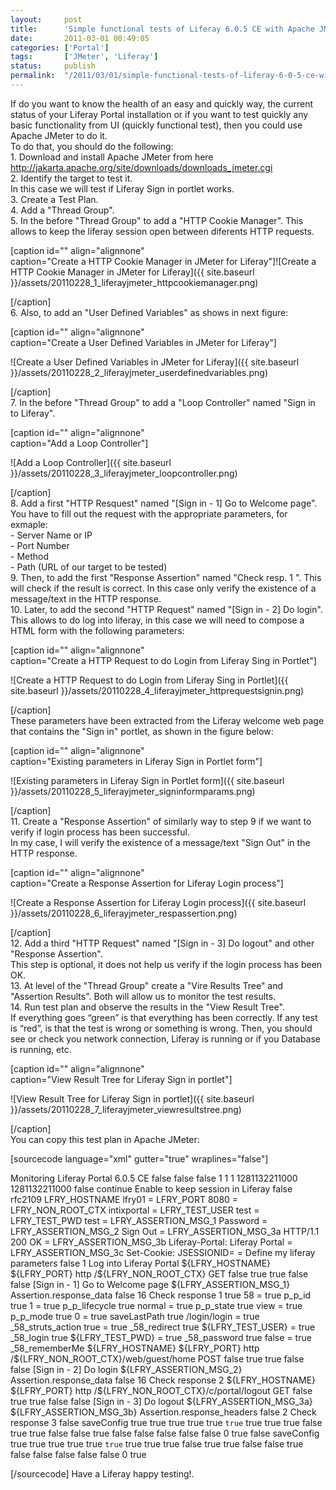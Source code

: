 ```yaml
---
layout:     post
title:      'Simple functional tests of Liferay 6.0.5 CE with Apache JMeter'
date:       2011-03-01 00:49:05
categories: ['Portal']
tags:       ['JMeter', 'Liferay']
status:     publish 
permalink:  "/2011/03/01/simple-functional-tests-of-liferay-6-0-5-ce-with-apache-jmeter/"
---
```

If do you want to know the health of an easy and quickly way, the current status of your Liferay Portal installation or if you want to test quickly any basic functionality from UI (quickly functional test), then you could use Apache JMeter to do it.  
To do that, you should do the following:  
1\. Download and install Apache JMeter from here <http://jakarta.apache.org/site/downloads/downloads_jmeter.cgi>  
2\. Identify the target to test it.  
In this case we will test if Liferay Sign in portlet works.  
3\. Create a Test Plan.  
4\. Add a "Thread Group".  
5\. In the before "Thread Group" to add a "HTTP Cookie Manager". This allows to keep the liferay session open between diferents HTTP requests.  

[caption id="" align="alignnone"  
caption="Create a HTTP Cookie Manager in JMeter for Liferay"]![Create a HTTP Cookie Manager in JMeter for Liferay]({{ site.baseurl }}/assets/20110228_1_liferayjmeter_httpcookiemanager.png)  

[/caption]  
6\. Also, to add an "User Defined Variables" as shows in next figure:  

[caption id="" align="alignnone"  
caption="Create a User Defined Variables in JMeter for Liferay"]  

![Create a User Defined Variables in JMeter for Liferay]({{ site.baseurl }}/assets/20110228_2_liferayjmeter_userdefinedvariables.png)  

[/caption]  
7\. In the before "Thread Group" to add a "Loop Controller" named "Sign in to Liferay".  

[caption id="" align="alignnone"  
caption="Add a Loop Controller"]  

![Add a Loop Controller]({{ site.baseurl }}/assets/20110228_3_liferayjmeter_loopcontroller.png)  

[/caption]  
8\. Add a first "HTTP Resquest" named "[Sign in - 1] Go to Welcome page".  
You have to fill out the request with the appropriate parameters, for exmaple:  
\- Server Name or IP  
\- Port Number  
\- Method  
\- Path (URL of our target to be tested)  
9\. Then, to add the first "Response Assertion" named "Check resp. 1 ". This will check if the result is correct. In this case only verify the existence of a message/text in the HTTP response.  
10\. Later, to add the second "HTTP Request" named "[Sign in - 2] Do login". This allows to do log into liferay, in this case we will need to compose a HTML form with the following parameters:  

[caption id="" align="alignnone"  
caption="Create a HTTP Request to do Login from Liferay Sing in Portlet"]  

![Create a HTTP Request to do Login from Liferay Sing in Portlet]({{ site.baseurl }}/assets/20110228_4_liferayjmeter_httprequestsignin.png)  

[/caption]  
These parameters have been extracted from the Liferay welcome web page that contains the "Sign in" portlet, as shown in the figure below:  

[caption id="" align="alignnone"  
caption="Existing parameters in Liferay Sign in Portlet form"]  

![Existing parameters in Liferay Sign in Portlet form]({{ site.baseurl }}/assets/20110228_5_liferayjmeter_signinformparams.png)  

[/caption]  
11\. Create a "Response Assertion" of similarly way to step 9 if we want to verify if login process has been successful.  
In my case, I will verify the existence of a message/text "Sign Out" in the HTTP response.  

[caption id="" align="alignnone"  
caption="Create a Response Assertion for Liferay Login process"]  

![Create a Response Assertion for Liferay Login process]({{ site.baseurl }}/assets/20110228_6_liferayjmeter_respassertion.png)  

[/caption]  
12\. Add a third "HTTP Request" named "[Sign in - 3] Do logout" and other "Response Assertion".  
This step is optional, it does not help us verify if the login process has been OK.  
13\. At level of the "Thread Group" create a "Vire Results Tree" and "Assertion Results". Both will allow us to monitor the test results.  
14\. Run test plan and observe the results in the "View Result Tree".  
If everything goes “green” is that everything has been correctly. If any test is “red”, is that the test is wrong or something is wrong. Then, you should see or check you network connection, Liferay is running or if you Database is running, etc.  

[caption id="" align="alignnone"  
caption="View Result Tree for Liferay Sign in portlet"]  

![View Result Tree for Liferay Sign in portlet]({{ site.baseurl }}/assets/20110228_7_liferayjmeter_viewresultstree.png)  

[/caption]  
You can copy this test plan in Apache JMeter:  

[sourcecode language="xml" gutter="true" wraplines="false"]  
<?xml version="1.0" encoding="UTF-8"?>  
<jmeterTestPlan version="1.2" properties="2.1">  
<hashTree>  
<TestPlan guiclass="TestPlanGui" testclass="TestPlan" testname="Test Plan - Liferay Sign in portlet" enabled="true">  
<stringProp name="TestPlan.comments">Monitoring Liferay Portal 6.0.5 CE</stringProp>  
<boolProp name="TestPlan.functional_mode">false</boolProp>  
<boolProp name="TestPlan.serialize_threadgroups">false</boolProp>  
<elementProp name="TestPlan.user_defined_variables" elementType="Arguments" guiclass="ArgumentsPanel" testclass="Arguments" testname="User Defined Variables" enabled="true">  
<collectionProp name="Arguments.arguments"/>  
</elementProp>  
<stringProp name="TestPlan.user_define_classpath"></stringProp>  
</TestPlan>  
<hashTree>  
<ThreadGroup guiclass="ThreadGroupGui" testclass="ThreadGroup" testname="Thread Group" enabled="true">  
<elementProp name="ThreadGroup.main_controller" elementType="LoopController" guiclass="LoopControlPanel" testclass="LoopController" testname="Loop Controller" enabled="true">  
<boolProp name="LoopController.continue_forever">false</boolProp>  
<stringProp name="LoopController.loops">1</stringProp>  
</elementProp>  
<stringProp name="ThreadGroup.num_threads">1</stringProp>  
<stringProp name="ThreadGroup.ramp_time">1</stringProp>  
<longProp name="ThreadGroup.start_time">1281132211000</longProp>  
<longProp name="ThreadGroup.end_time">1281132211000</longProp>  
<boolProp name="ThreadGroup.scheduler">false</boolProp>  
<stringProp name="ThreadGroup.on_sample_error">continue</stringProp>  
<stringProp name="ThreadGroup.duration"></stringProp>  
<stringProp name="ThreadGroup.delay"></stringProp>  
</ThreadGroup>  
<hashTree>  
<CookieManager guiclass="CookiePanel" testclass="CookieManager" testname="HTTP Cookie Manager" enabled="true">  
<collectionProp name="CookieManager.cookies"/>  
<stringProp name="TestPlan.comments">Enable to keep session in Liferay</stringProp>  
<boolProp name="CookieManager.clearEachIteration">false</boolProp>  
<stringProp name="CookieManager.policy">rfc2109</stringProp>  
</CookieManager>  
<hashTree/>  
<Arguments guiclass="ArgumentsPanel" testclass="Arguments" testname="User Defined Variables" enabled="true">  
<collectionProp name="Arguments.arguments">  
<elementProp name="LFRY_HOSTNAME" elementType="Argument">  
<stringProp name="Argument.name">LFRY_HOSTNAME</stringProp>  
<stringProp name="Argument.value">lfry01</stringProp>  
<stringProp name="Argument.metadata">=</stringProp>  
</elementProp>  
<elementProp name="LFRY_PORT" elementType="Argument">  
<stringProp name="Argument.name">LFRY_PORT</stringProp>  
<stringProp name="Argument.value">8080</stringProp>  
<stringProp name="Argument.metadata">=</stringProp>  
</elementProp>  
<elementProp name="LFRY_NON_ROOT_CTX" elementType="Argument">  
<stringProp name="Argument.name">LFRY_NON_ROOT_CTX</stringProp>  
<stringProp name="Argument.value">intixportal</stringProp>  
<stringProp name="Argument.metadata">=</stringProp>  
</elementProp>  
<elementProp name="LFRY_TEST_USER" elementType="Argument">  
<stringProp name="Argument.name">LFRY_TEST_USER</stringProp>  
<stringProp name="Argument.value">test</stringProp>  
<stringProp name="Argument.metadata">=</stringProp>  
</elementProp>  
<elementProp name="LFRY_TEST_PWD" elementType="Argument">  
<stringProp name="Argument.name">LFRY_TEST_PWD</stringProp>  
<stringProp name="Argument.value">test</stringProp>  
<stringProp name="Argument.metadata">=</stringProp>  
</elementProp>  
<elementProp name="LFRY_ASSERTION_MSG_1" elementType="Argument">  
<stringProp name="Argument.name">LFRY_ASSERTION_MSG_1</stringProp>  
<stringProp name="Argument.value">Password</stringProp>  
<stringProp name="Argument.metadata">=</stringProp>  
</elementProp>  
<elementProp name="LFRY_ASSERTION_MSG_2" elementType="Argument">  
<stringProp name="Argument.name">LFRY_ASSERTION_MSG_2</stringProp>  
<stringProp name="Argument.value">Sign Out</stringProp>  
<stringProp name="Argument.metadata">=</stringProp>  
</elementProp>  
<elementProp name="LFRY_ASSERTION_MSG_3a" elementType="Argument">  
<stringProp name="Argument.name">LFRY_ASSERTION_MSG_3a</stringProp>  
<stringProp name="Argument.value">HTTP/1.1 200 OK</stringProp>  
<stringProp name="Argument.metadata">=</stringProp>  
</elementProp>  
<elementProp name="LFRY_ASSERTION_MSG_3b" elementType="Argument">  
<stringProp name="Argument.name">LFRY_ASSERTION_MSG_3b</stringProp>  
<stringProp name="Argument.value">Liferay-Portal: Liferay Portal</stringProp>  
<stringProp name="Argument.metadata">=</stringProp>  
</elementProp>  
<elementProp name="LFRY_ASSERTION_MSG_3c" elementType="Argument">  
<stringProp name="Argument.name">LFRY_ASSERTION_MSG_3c</stringProp>  
<stringProp name="Argument.value">Set-Cookie: JSESSIONID=</stringProp>  
<stringProp name="Argument.metadata">=</stringProp>  
</elementProp>  
</collectionProp>  
<stringProp name="TestPlan.comments">Define my liferay parameters</stringProp>  
</Arguments>  
<hashTree/>  
<LoopController guiclass="LoopControlPanel" testclass="LoopController" testname="Sign in to Liferay" enabled="true">  
<boolProp name="LoopController.continue_forever">false</boolProp>  
<stringProp name="LoopController.loops">1</stringProp>  
<stringProp name="TestPlan.comments">Log into Liferay Portal</stringProp>  
</LoopController>  
<hashTree>  
<HTTPSampler guiclass="HttpTestSampleGui" testclass="HTTPSampler" testname="[Sign in - 1] Go to Welcome page" enabled="true">  
<elementProp name="HTTPsampler.Arguments" elementType="Arguments" guiclass="HTTPArgumentsPanel" testclass="Arguments" testname="User Defined Variables" enabled="true">  
<collectionProp name="Arguments.arguments"/>  
</elementProp>  
<stringProp name="HTTPSampler.domain">${LFRY_HOSTNAME}</stringProp>  
<stringProp name="HTTPSampler.port">${LFRY_PORT}</stringProp>  
<stringProp name="HTTPSampler.connect_timeout"></stringProp>  
<stringProp name="HTTPSampler.response_timeout"></stringProp>  
<stringProp name="HTTPSampler.protocol">http</stringProp>  
<stringProp name="HTTPSampler.contentEncoding"></stringProp>  
<stringProp name="HTTPSampler.path">/${LFRY_NON_ROOT_CTX}</stringProp>  
<stringProp name="HTTPSampler.method">GET</stringProp>  
<boolProp name="HTTPSampler.follow_redirects">false</boolProp>  
<boolProp name="HTTPSampler.auto_redirects">true</boolProp>  
<boolProp name="HTTPSampler.use_keepalive">true</boolProp>  
<boolProp name="HTTPSampler.DO_MULTIPART_POST">false</boolProp>  
<boolProp name="HTTPSampler.monitor">false</boolProp>  
<stringProp name="HTTPSampler.embedded_url_re"></stringProp>  
<stringProp name="TestPlan.comments">[Sign in - 1] Go to Welcome page</stringProp>  
</HTTPSampler>  
<hashTree>  
<ResponseAssertion guiclass="AssertionGui" testclass="ResponseAssertion" testname="Check resp. 1 " enabled="true">  
<collectionProp name="Asserion.test_strings">  
<stringProp name="-1010617650">${LFRY_ASSERTION_MSG_1}</stringProp>  
</collectionProp>  
<stringProp name="Assertion.test_field">Assertion.response_data</stringProp>  
<boolProp name="Assertion.assume_success">false</boolProp>  
<intProp name="Assertion.test_type">16</intProp>  
<stringProp name="TestPlan.comments">Check response 1</stringProp>  
</ResponseAssertion>  
<hashTree/>  
</hashTree>  
<HTTPSampler guiclass="HttpTestSampleGui" testclass="HTTPSampler" testname="[Sign in - 2] Do login" enabled="true">  
<elementProp name="HTTPsampler.Arguments" elementType="Arguments" guiclass="HTTPArgumentsPanel" testclass="Arguments" testname="User Defined Variables" enabled="true">  
<collectionProp name="Arguments.arguments">  
<elementProp name="p_p_id" elementType="HTTPArgument">  
<boolProp name="HTTPArgument.always_encode">true</boolProp>  
<stringProp name="Argument.value">58</stringProp>  
<stringProp name="Argument.metadata">=</stringProp>  
<boolProp name="HTTPArgument.use_equals">true</boolProp>  
<stringProp name="Argument.name">p_p_id</stringProp>  
</elementProp>  
<elementProp name="p_p_lifecycle" elementType="HTTPArgument">  
<boolProp name="HTTPArgument.always_encode">true</boolProp>  
<stringProp name="Argument.value">1</stringProp>  
<stringProp name="Argument.metadata">=</stringProp>  
<boolProp name="HTTPArgument.use_equals">true</boolProp>  
<stringProp name="Argument.name">p_p_lifecycle</stringProp>  
</elementProp>  
<elementProp name="p_p_state" elementType="HTTPArgument">  
<boolProp name="HTTPArgument.always_encode">true</boolProp>  
<stringProp name="Argument.value">normal</stringProp>  
<stringProp name="Argument.metadata">=</stringProp>  
<boolProp name="HTTPArgument.use_equals">true</boolProp>  
<stringProp name="Argument.name">p_p_state</stringProp>  
</elementProp>  
<elementProp name="p_p_mode" elementType="HTTPArgument">  
<boolProp name="HTTPArgument.always_encode">true</boolProp>  
<stringProp name="Argument.value">view</stringProp>  
<stringProp name="Argument.metadata">=</stringProp>  
<boolProp name="HTTPArgument.use_equals">true</boolProp>  
<stringProp name="Argument.name">p_p_mode</stringProp>  
</elementProp>  
<elementProp name="saveLastPath" elementType="HTTPArgument">  
<boolProp name="HTTPArgument.always_encode">true</boolProp>  
<stringProp name="Argument.value">0</stringProp>  
<stringProp name="Argument.metadata">=</stringProp>  
<boolProp name="HTTPArgument.use_equals">true</boolProp>  
<stringProp name="Argument.name">saveLastPath</stringProp>  
</elementProp>  
<elementProp name="_58_struts_action" elementType="HTTPArgument">  
<boolProp name="HTTPArgument.always_encode">true</boolProp>  
<stringProp name="Argument.value">/login/login</stringProp>  
<stringProp name="Argument.metadata">=</stringProp>  
<boolProp name="HTTPArgument.use_equals">true</boolProp>  
<stringProp name="Argument.name">_58_struts_action</stringProp>  
</elementProp>  
<elementProp name="_58_redirect" elementType="HTTPArgument">  
<boolProp name="HTTPArgument.always_encode">true</boolProp>  
<stringProp name="Argument.value"></stringProp>  
<stringProp name="Argument.metadata">=</stringProp>  
<boolProp name="HTTPArgument.use_equals">true</boolProp>  
<stringProp name="Argument.name">_58_redirect</stringProp>  
</elementProp>  
<elementProp name="_58_login" elementType="HTTPArgument">  
<boolProp name="HTTPArgument.always_encode">true</boolProp>  
<stringProp name="Argument.value">${LFRY_TEST_USER}</stringProp>  
<stringProp name="Argument.metadata">=</stringProp>  
<boolProp name="HTTPArgument.use_equals">true</boolProp>  
<stringProp name="Argument.name">_58_login</stringProp>  
</elementProp>  
<elementProp name="_58_password" elementType="HTTPArgument">  
<boolProp name="HTTPArgument.always_encode">true</boolProp>  
<stringProp name="Argument.value">${LFRY_TEST_PWD}</stringProp>  
<stringProp name="Argument.metadata">=</stringProp>  
<boolProp name="HTTPArgument.use_equals">true</boolProp>  
<stringProp name="Argument.name">_58_password</stringProp>  
</elementProp>  
<elementProp name="_58_rememberMe" elementType="HTTPArgument">  
<boolProp name="HTTPArgument.always_encode">true</boolProp>  
<stringProp name="Argument.value">false</stringProp>  
<stringProp name="Argument.metadata">=</stringProp>  
<boolProp name="HTTPArgument.use_equals">true</boolProp>  
<stringProp name="Argument.name">_58_rememberMe</stringProp>  
</elementProp>  
</collectionProp>  
</elementProp>  
<stringProp name="HTTPSampler.domain">${LFRY_HOSTNAME}</stringProp>  
<stringProp name="HTTPSampler.port">${LFRY_PORT}</stringProp>  
<stringProp name="HTTPSampler.connect_timeout"></stringProp>  
<stringProp name="HTTPSampler.response_timeout"></stringProp>  
<stringProp name="HTTPSampler.protocol">http</stringProp>  
<stringProp name="HTTPSampler.contentEncoding"></stringProp>  
<stringProp name="HTTPSampler.path">/${LFRY_NON_ROOT_CTX}/web/guest/home</stringProp>  
<stringProp name="HTTPSampler.method">POST</stringProp>  
<boolProp name="HTTPSampler.follow_redirects">false</boolProp>  
<boolProp name="HTTPSampler.auto_redirects">true</boolProp>  
<boolProp name="HTTPSampler.use_keepalive">true</boolProp>  
<boolProp name="HTTPSampler.DO_MULTIPART_POST">false</boolProp>  
<boolProp name="HTTPSampler.monitor">false</boolProp>  
<stringProp name="HTTPSampler.embedded_url_re"></stringProp>  
<stringProp name="TestPlan.comments">[Sign in - 2] Do login</stringProp>  
</HTTPSampler>  
<hashTree>  
<ResponseAssertion guiclass="AssertionGui" testclass="ResponseAssertion" testname="Check resp. 2" enabled="true">  
<collectionProp name="Asserion.test_strings">  
<stringProp name="-1010617619">${LFRY_ASSERTION_MSG_2}</stringProp>  
</collectionProp>  
<stringProp name="Assertion.test_field">Assertion.response_data</stringProp>  
<boolProp name="Assertion.assume_success">false</boolProp>  
<intProp name="Assertion.test_type">16</intProp>  
<stringProp name="TestPlan.comments">Check response 2</stringProp>  
</ResponseAssertion>  
<hashTree/>  
</hashTree>  
<HTTPSampler guiclass="HttpTestSampleGui" testclass="HTTPSampler" testname="[Sign in - 3] Do logout" enabled="true">  
<elementProp name="HTTPsampler.Arguments" elementType="Arguments" guiclass="HTTPArgumentsPanel" testclass="Arguments" testname="User Defined Variables" enabled="true">  
<collectionProp name="Arguments.arguments"/>  
</elementProp>  
<stringProp name="HTTPSampler.domain">${LFRY_HOSTNAME}</stringProp>  
<stringProp name="HTTPSampler.port">${LFRY_PORT}</stringProp>  
<stringProp name="HTTPSampler.connect_timeout"></stringProp>  
<stringProp name="HTTPSampler.response_timeout"></stringProp>  
<stringProp name="HTTPSampler.protocol">http</stringProp>  
<stringProp name="HTTPSampler.contentEncoding"></stringProp>  
<stringProp name="HTTPSampler.path">/${LFRY_NON_ROOT_CTX}/c/portal/logout</stringProp>  
<stringProp name="HTTPSampler.method">GET</stringProp>  
<boolProp name="HTTPSampler.follow_redirects">false</boolProp>  
<boolProp name="HTTPSampler.auto_redirects">true</boolProp>  
<boolProp name="HTTPSampler.use_keepalive">true</boolProp>  
<boolProp name="HTTPSampler.DO_MULTIPART_POST">false</boolProp>  
<boolProp name="HTTPSampler.monitor">false</boolProp>  
<stringProp name="HTTPSampler.embedded_url_re"></stringProp>  
<stringProp name="TestPlan.comments">[Sign in - 3] Do logout</stringProp>  
</HTTPSampler>  
<hashTree>  
<ResponseAssertion guiclass="AssertionGui" testclass="ResponseAssertion" testname="Check resp. 3 " enabled="true">  
<collectionProp name="Asserion.test_strings">  
<stringProp name="-1264374899">${LFRY_ASSERTION_MSG_3a}</stringProp>  
<stringProp name="-1264374868">${LFRY_ASSERTION_MSG_3b}</stringProp>  
</collectionProp>  
<stringProp name="Assertion.test_field">Assertion.response_headers</stringProp>  
<boolProp name="Assertion.assume_success">false</boolProp>  
<intProp name="Assertion.test_type">2</intProp>  
<stringProp name="TestPlan.comments">Check response 3 </stringProp>  
</ResponseAssertion>  
<hashTree/>  
</hashTree>  
</hashTree>  
<ResultCollector guiclass="ViewResultsFullVisualizer" testclass="ResultCollector" testname="View Results Tree" enabled="true">  
<boolProp name="ResultCollector.error_logging">false</boolProp>  
<objProp>  
<name>saveConfig</name>  
<value class="SampleSaveConfiguration">  
<time>true</time>  
<latency>true</latency>  
<timestamp>true</timestamp>  
<success>true</success>  
<label>true</label>  
<code>true</code>  
<message>true</message>  
<threadName>true</threadName>  
<dataType>true</dataType>  
<encoding>false</encoding>  
<assertions>true</assertions>  
<subresults>true</subresults>  
<responseData>false</responseData>  
<samplerData>false</samplerData>  
<xml>true</xml>  
<fieldNames>false</fieldNames>  
<responseHeaders>false</responseHeaders>  
<requestHeaders>false</requestHeaders>  
<responseDataOnError>false</responseDataOnError>  
<saveAssertionResultsFailureMessage>false</saveAssertionResultsFailureMessage>  
<assertionsResultsToSave>0</assertionsResultsToSave>  
<bytes>true</bytes>  
</value>  
</objProp>  
<stringProp name="filename"></stringProp>  
</ResultCollector>  
<hashTree/>  
<ResultCollector guiclass="AssertionVisualizer" testclass="ResultCollector" testname="Assertion Results" enabled="true">  
<boolProp name="ResultCollector.error_logging">false</boolProp>  
<objProp>  
<name>saveConfig</name>  
<value class="SampleSaveConfiguration">  
<time>true</time>  
<latency>true</latency>  
<timestamp>true</timestamp>  
<success>true</success>  
<label>true</label>  
<code>true</code>  
<message>true</message>  
<threadName>true</threadName>  
<dataType>true</dataType>  
<encoding>false</encoding>  
<assertions>true</assertions>  
<subresults>true</subresults>  
<responseData>false</responseData>  
<samplerData>false</samplerData>  
<xml>true</xml>  
<fieldNames>false</fieldNames>  
<responseHeaders>false</responseHeaders>  
<requestHeaders>false</requestHeaders>  
<responseDataOnError>false</responseDataOnError>  
<saveAssertionResultsFailureMessage>false</saveAssertionResultsFailureMessage>  
<assertionsResultsToSave>0</assertionsResultsToSave>  
<bytes>true</bytes>  
</value>  
</objProp>  
<stringProp name="filename"></stringProp>  
</ResultCollector>  
<hashTree/>  
</hashTree>  
</hashTree>  
</hashTree>  
</jmeterTestPlan>  

[/sourcecode]
Have a Liferay happy testing!.  
